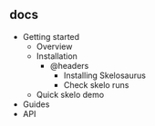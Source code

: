 ## docs

- Getting started
    - Overview
    - Installation
        - @headers
            - Installing Skelosaurus
            - Check skelo runs
    - Quick skelo demo
- Guides
- API

